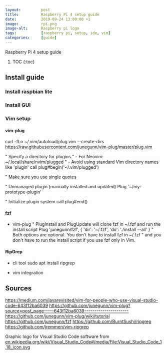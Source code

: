 ```yaml
---
layout:         post
title:          Raspberry Pi 4 setup guide
date:           2019-09-24 13:00:00 +1
image:          rpi.png
image-alt:      Raspberry pi logo
tags:           [raspberry pi, setup, ide, vim]
categories:     [guide]
---
```


Raspberry Pi 4 setup guide

<!-- more -->

1. TOC
{:toc}

## Install guide
### Install raspbian lite
### Install GUI

### Vim setup
#### vim-plug
curl -fLo ~/.vim/autoload/plug.vim --create-dirs \
    https://raw.githubusercontent.com/junegunn/vim-plug/master/plug.vim

" Specify a directory for plugins
" - For Neovim: ~/.local/share/nvim/plugged
" - Avoid using standard Vim directory names like 'plugin'
call plug#begin('~/.vim/plugged')

" Make sure you use single quotes

" Unmanaged plugin (manually installed and updated)
Plug '~/my-prototype-plugin'

" Initialize plugin system
call plug#end()

#### fzf
- vim-plug
" PlugInstall and PlugUpdate will clone fzf in ~/.fzf and run the install script
Plug 'junegunn/fzf', { 'dir': '~/.fzf', 'do': './install --all' }
  " Both options are optional. You don't have to install fzf in ~/.fzf
  " and you don't have to run the install script if you use fzf only in Vim.

#### RipGrep
- cli tool
sudo apt install ripgrep

- vim integration


## Sources
https://medium.com/javarevisited/vim-for-people-who-use-visual-studio-code-643f12ba6039
https://github.com/junegunn/vim-plug?source=post_page-----643f12ba6039----------------------
https://github.com/junegunn/vim-plug/wiki/tutorial
https://github.com/junegunn/fzf
https://github.com/BurntSushi/ripgrep
https://github.com/jremmen/vim-ripgrep


Graphic logo for Visual Studio Code software from [en.wikipedia.org/wiki/Visual_Studio_Code#/media/File:Visual_Studio_Code_1.18_icon.svg](https://en.wikipedia.org/wiki/Visual_Studio_Code#/media/File:Visual_Studio_Code_1.18_icon.svg)
